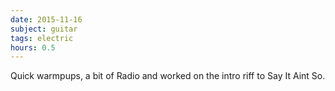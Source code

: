 ```yaml
---
date: 2015-11-16
subject: guitar
tags: electric
hours: 0.5
---
```


Quick warmpups, a bit of Radio and worked on the intro riff to Say It Aint So.